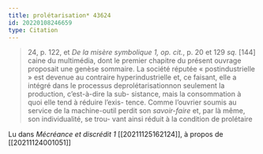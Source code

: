 ```yaml
---
title: prolétarisation* 43624
id: 20220108246659
type: Citation
---
```


> 24, p. 122, et *De la misère symbolique 1, op. cit.*, p. 20 et 129 *sq.* [144] caine du multimédia, dont le premier chapitre du présent ouvrage proposait une genèse sommaire. La société réputée « postindustrielle » est devenue au contraire hyperindustrielle et, ce faisant, elle a intégré dans le processus deprolétarisationnon seulement la production, c’est-à-dire la sub- sistance, mais la consommation à quoi elle tend à réduire l’exis- tence. Comme l’ouvrier soumis au service de la machine-outil perdit son *savoir-faire* et, par là même, son individualité, se trou- vant ainsi réduit à la condition de prolétaire

Lu dans *Mécréance et discrédit 1* [[20211125162124]], à propos de [[20211124001051]]
